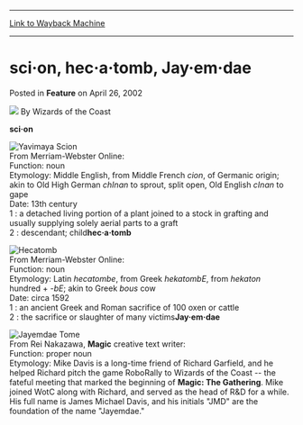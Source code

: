 
---
[Link to Wayback Machine](https://web.archive.org/web/20211018230004/https://magic.wizards.com/en/articles/archive/feature/sci%C2%B7-hec%C2%B7%C2%B7tomb-jay%C2%B7em%C2%B7dae-2002-04-26)

[_metadata_:author]:- "Wizards of the Coast"
[_metadata_:description]:- "sci·on From Merriam-Webster Online: Function: noun Etymology: Middle English, from Middle French cion, of Germanic origin; akin to Old High German chInan to sprout, split open, Old English cInan to gape Date: 13th century 1 : a detached living portion of a plant joined to a stock in grafting and usually supplying solely aerial parts to a graft 2 : descendant; childhec·a·tomb"
[_metadata_:generator]:- "Drupal 7 (http://drupal.org)"
[_metadata_:node]:- "636891"
[_metadata_:publish_date]:- "2002-04-26"
[_metadata_:source]:- "div-main-content"
[_metadata_:title]:- "sci·on, hec·a·tomb, Jay·em·dae"
[_metadata_:wayback_capture_timestamp]:- "2021-10-18 23:00:04"
[_metadata_:wayback_raw_url]:- "https://web.archive.org/web/20211018230004id_/https://magic.wizards.com/en/articles/archive/feature/sci%C2%B7-hec%C2%B7%C2%B7tomb-jay%C2%B7em%C2%B7dae-2002-04-26"
[_metadata_:wayback_url]:- "https://magic.wizards.com/en/articles/archive/feature/sci%C2%B7-hec%C2%B7%C2%B7tomb-jay%C2%B7em%C2%B7dae-2002-04-26"
---


sci·on, hec·a·tomb, Jay·em·dae
==============================



 Posted in **Feature**
 on April 26, 2002 






![](https://media.magic.wizards.com/styles/auth_small/public/images/person/wizards_author.jpg)
By Wizards of the Coast











**sci·on**

![Yavimaya Scion](http://gatherer.wizards.com/Handlers/Image.ashx?type=card&name=Yavimaya+Scion)  
 From Merriam-Webster Online:  
 Function: noun  
 Etymology: Middle English, from Middle French *cion*, of Germanic origin; akin to Old High German *chInan* to sprout, split open, Old English *cInan* to gape  
 Date: 13th century  
 1 : a detached living portion of a plant joined to a stock in grafting and usually supplying solely aerial parts to a graft  
 2 : descendant; child**hec·a·tomb**

![Hecatomb](http://gatherer.wizards.com/Handlers/Image.ashx?type=card&name=Hecatomb)  
 From Merriam-Webster Online:  
 Function: noun  
 Etymology: Latin *hecatombe*, from Greek *hekatombE*, from *hekaton* hundred + -*bE*; akin to Greek *bous* cow  
 Date: circa 1592  
 1 : an ancient Greek and Roman sacrifice of 100 oxen or cattle  
 2 : the sacrifice or slaughter of many victims**Jay·em·dae**

![Jayemdae Tome](http://gatherer.wizards.com/Handlers/Image.ashx?type=card&name=Jayemdae+Tome)  
 From Rei Nakazawa, **Magic** creative text writer:  
 Function: proper noun  
 Etymology: Mike Davis is a long-time friend of Richard Garfield, and he helped Richard pitch the game RoboRally to Wizards of the Coast -- the fateful meeting that marked the beginning of **Magic: The Gathering**. Mike joined WotC along with Richard, and served as the head of R&D for a while. His full name is James Michael Davis, and his initials "JMD" are the foundation of the name "Jayemdae."






